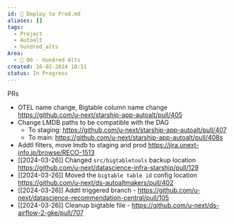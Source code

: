 ```yaml
---
id: 🎯 Deploy to Prod.md
aliases: []
tags:
  - Project
  - Autoalt
  - hundred_alts
Area:
  - 🕎 00 - Hundred Alts
created: 16-02-2024 10:51
status: In Progress
---
```

PRs
* OTEL name change, Bigtable column name change https://github.com/u-next/starship-app-autoalt/pull/405
* Change LMDB paths to be compatible with the DAG
	* To staging: https://github.com/u-next/starship-app-autoalt/pull/407
	* To main: https://github.com/u-next/starship-app-autoalt/pull/408s
* Addtl filters, move lmdb to staging and prod https://jira.unext-info.jp/browse/RECO-1513
*  [[2024-03-26]] Changed `src/bigtabletools` backup location https://github.com/u-next/datascience-infra-starship/pull/129
*  [[2024-03-26]] Moved the `bigtable table id` config location https://github.com/u-next/ds-autoaltmakers/pull/402
*  [[2024-03-26]] Addtl triggered branch - https://github.com/u-next/datascience-recommendation-central/pull/105
*  [[2024-03-26]] Cleanup bigtable file - https://github.com/u-next/ds-airflow-2-gke/pull/707